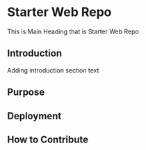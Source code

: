 # Starter Web Repo

This is Main Heading that is Starter Web Repo

## Introduction

Adding introduction section text

## Purpose

## Deployment

## How to Contribute

